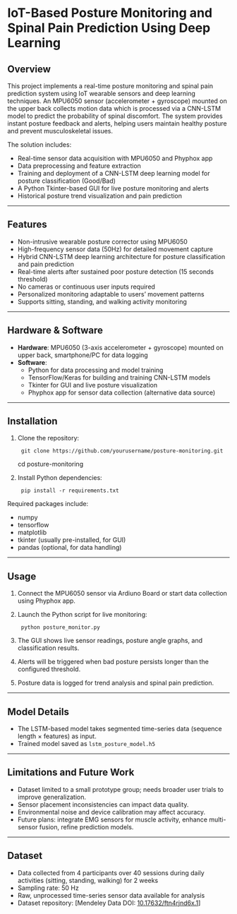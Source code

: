 # IoT-Based Posture Monitoring and Spinal Pain Prediction Using Deep Learning

## Overview

This project implements a real-time posture monitoring and spinal pain prediction system using IoT wearable sensors and deep learning techniques. An MPU6050 sensor (accelerometer + gyroscope) mounted on the upper back collects motion data which is processed via a CNN-LSTM model to predict the probability of spinal discomfort. The system provides instant posture feedback and alerts, helping users maintain healthy posture and prevent musculoskeletal issues.

The solution includes:

- Real-time sensor data acquisition with MPU6050 and Phyphox app
- Data preprocessing and feature extraction
- Training and deployment of a CNN-LSTM deep learning model for posture classification (Good/Bad)
- A Python Tkinter-based GUI for live posture monitoring and alerts
- Historical posture trend visualization and pain prediction

---

## Features

- Non-intrusive wearable posture corrector using MPU6050
- High-frequency sensor data (50Hz) for detailed movement capture
- Hybrid CNN-LSTM deep learning architecture for posture classification and pain prediction
- Real-time alerts after sustained poor posture detection (15 seconds threshold)
- No cameras or continuous user inputs required
- Personalized monitoring adaptable to users’ movement patterns
- Supports sitting, standing, and walking activity monitoring

---

## Hardware & Software

- **Hardware**: MPU6050 (3-axis accelerometer + gyroscope) mounted on upper back, smartphone/PC for data logging
- **Software**: 
  - Python for data processing and model training
  - TensorFlow/Keras for building and training CNN-LSTM models
  - Tkinter for GUI and live posture visualization
  - Phyphox app for sensor data collection (alternative data source)

---

## Installation

1. Clone the repository:

		git clone https://github.com/yourusername/posture-monitoring.git
	cd posture-monitoring

2. Install Python dependencies:

		pip install -r requirements.txt

Required packages include:
- numpy
- tensorflow
- matplotlib
- tkinter (usually pre-installed, for GUI)
- pandas (optional, for data handling)

---

## Usage

1. Connect the MPU6050 sensor via Ardiuno Board or start data collection using Phyphox app.
2. Launch the Python script for live monitoring:

		python posture_monitor.py

3. The GUI shows live sensor readings, posture angle graphs, and classification results.
4. Alerts will be triggered when bad posture persists longer than the configured threshold.
5. Posture data is logged for trend analysis and spinal pain prediction.

---

## Model Details

- The LSTM-based model takes segmented time-series data (sequence length × features) as input.
- Trained model saved as `lstm_posture_model.h5`

---

## Limitations and Future Work

- Dataset limited to a small prototype group; needs broader user trials to improve generalization.
- Sensor placement inconsistencies can impact data quality.
- Environmental noise and device calibration may affect accuracy.
- Future plans: integrate EMG sensors for muscle activity, enhance multi-sensor fusion, refine prediction models.

---

## Dataset

- Data collected from 4 participants over 40 sessions during daily activities (sitting, standing, walking) for 2 weeks
- Sampling rate: 50 Hz
- Raw, unprocessed time-series sensor data available for analysis
- Dataset repository: [Mendeley Data DOI: [10.17632/ftn4rjnd6x.1](https://data.mendeley.com/datasets/ftn4rjnd6x/1)]
